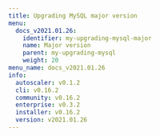 ```yaml
---
title: Upgrading MySQL major version
menu:
  docs_v2021.01.26:
    identifier: my-upgrading-mysql-major
    name: Major version
    parent: my-upgrading-mysql
    weight: 20
menu_name: docs_v2021.01.26
info:
  autoscaler: v0.1.2
  cli: v0.16.2
  community: v0.16.2
  enterprise: v0.3.2
  installer: v0.16.2
  version: v2021.01.26
---
```


